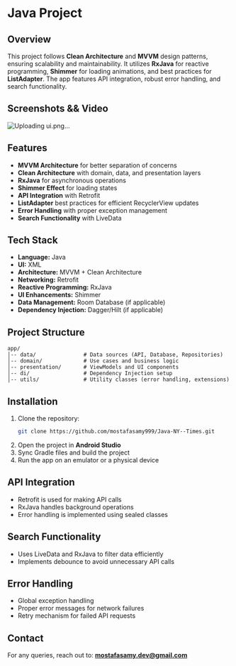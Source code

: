 # Java Project

## Overview
This project follows **Clean Architecture** and **MVVM** design patterns, ensuring scalability and maintainability. It utilizes **RxJava** for reactive programming, **Shimmer** for loading animations, and best practices for **ListAdapter**. The app features API integration, robust error handling, and search functionality.

## Screenshots && Video
![Uploading ui.png…]()


## Features
- **MVVM Architecture** for better separation of concerns
- **Clean Architecture** with domain, data, and presentation layers
- **RxJava** for asynchronous operations
- **Shimmer Effect** for loading states
- **API Integration** with Retrofit
- **ListAdapter** best practices for efficient RecyclerView updates
- **Error Handling** with proper exception management
- **Search Functionality** with LiveData

## Tech Stack
- **Language:** Java
- **UI:** XML
- **Architecture:** MVVM + Clean Architecture
- **Networking:** Retrofit
- **Reactive Programming:** RxJava
- **UI Enhancements:** Shimmer
- **Data Management:** Room Database (if applicable)
- **Dependency Injection:** Dagger/Hilt (if applicable)

## Project Structure
```
app/
│-- data/               # Data sources (API, Database, Repositories)
│-- domain/             # Use cases and business logic
│-- presentation/       # ViewModels and UI components
│-- di/                 # Dependency Injection setup
│-- utils/              # Utility classes (error handling, extensions)
```

## Installation
1. Clone the repository:
   ```bash
   git clone https://github.com/mostafasamy999/Java-NY--Times.git
   ```
2. Open the project in **Android Studio**
3. Sync Gradle files and build the project
4. Run the app on an emulator or a physical device

## API Integration
- Retrofit is used for making API calls
- RxJava handles background operations
- Error handling is implemented using sealed classes

## Search Functionality
- Uses LiveData and RxJava to filter data efficiently
- Implements debounce to avoid unnecessary API calls

## Error Handling
- Global exception handling
- Proper error messages for network failures
- Retry mechanism for failed API requests


## Contact
For any queries, reach out to: **mostafasamy.dev@gmail.com**

